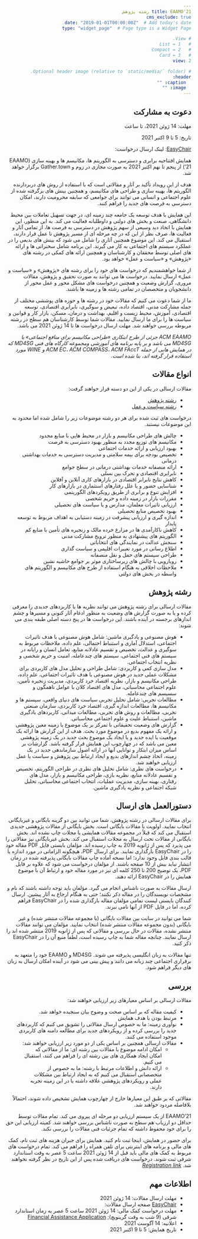 ```yaml
---
title: EAAMO'21 رشته پژوهش
cms_exclude: true
date: "2019-01-01T00:00:00Z"  # Add today's date.
type: "widget_page"  # Page type is a Widget Page

# View.
#   1 = List
#   2 = Compact
#   3 = Card
view: 2

# Optional header image (relative to `static/media/` folder).
header:
  caption: ""
  image: ""
---
```

<html dir="rtl">
  
## دعوت به مشارکت

مهلت: 14 ژوئن 2021، تا ساعت 

تاریخ: 5 تا 9 اکتبر 2021

[EasyChair](https://easychair.org/conferences/?conf=eaamo21): لینک ارسال درخواست:

همایش افتتاحیه برابری و دسترسی به الگوریتم ها، مکانیسم ها و بهینه سازی (EAAMO ’21) از پنجم تا نهم اکتبر 2021 به صورت مجازی در زوم و Gather.town برگزار خواهد شد.

هدف از این رویداد تأکید بر آثار و مقالاتی است که با استفاده از روش های دربردارنده الگوریتم ها، بهینه سازی و طراحی های مکانیسم، و همچنین بینش های برگرفته شده از علوم اجتماعی و انسانی می توانند برای جوامعی که سابقه محرومیت دارند، امکان دسترسی به فرصت های جدید را فراهم کنند.

این همایش با هدف توسعه یک جامعه چند زمینه ای، در جهت تسهیل تعاملات بین محیط دانشگاهی، صنعت و بخش های دولتی و داوطلبانه فعالیت می کند. به این منظور، این همایش با اتخاذ دید وسیعی از سهم پژوهش در دسترسی به فرصت ها، از تمامی آثار و فعالیت ها، صرف نظر از این که در چه مرحله ای از مسیر پژوهش تا عمل قرار دارند، استقبال می کند. این موضوع همچنین آثاری را شامل می شود که بینش های بدیعی را در عملکرد سیستم های اجتماعی به کار می گیرند. این برنامه شامل سخنرانی ها و ارائه های اصلی توسط محققان و کارشناسان و همچنین ارائه های کمکی در رشته های «پژوهش» و «سیاست و عمل» خواهد بود.

از شما خواهشمندیم که درخواست های خود را برای رشته های «پژوهش» و «سیاست و عمل» ارسال نمایید. درخواست ها می توانند به صورت تحقیق و پژوهش، مقالات مروری، گزارش وضعیت و همچنین درخواست های مشکل محور و عمل محور از دانشجویان و متخصصان در تمامی رشته ها و زمینه ها باشند.

ما از شما دعوت می کنیم که مقالات خود در رشته ها و حوزه های پوششی مختلف از جمله مشارکت مدنی، اقتصاد داده، تبعیض و سوگیری، نابرابری اقتصادی، توسعه اقتصادی، آموزش، محیط زیست و اقلیم، بهداشت و درمان، مسکن، بازار کار و قوانین و سیاست ها را برای ما ارسال نمایید. مقالات شما توسط کارشناسان هم سطح در رشته مربوطه بررسی خواهند شد. مهلت ارسال درخواست ها تا 14 ژوئن 2021  می باشد.

*ACM EAAMO جزئی از طرح ابتکاری «طراحی مکانیسم برای منافع اجتماعی» یا MD4SG می باشد و بر پایه برنامه های آموزشی ومجموعه کارگاه های فنی MD4SG که در همایش هایی از جمله ACM EC، ACM COMPASS، ACM FAccT و WINE مورد استفاده قرار گرفته اند، بنا شده است.*

## انواع مقالات

مقالات ارسالی در یکی از این دو دسته قرار خواهند گرفت:
- [رشته پژوهش](https://eaamo.org/cfpresearchfarsi/)
- [رشته سیاست و عمل](https://eaamo.org/cfppolicyfarsi/)
 

درخواست های ثبت شده برای هر دو رشته موضوعات زیر را شامل شده اما محدود به این موضوعات نیستند.
- چالش های طراحی مکانیسم و بازار در محیط هایی با منابع محدود
- مکانیسم های توزیع مجدد به منظور بهبود دسترسی به فرصت
- بهبود ارزیابی و ارائه خدمات اجتماعی
- تخصیص بودجه برای بیمه سلامتی و مدیریت دسترسی به خدمات بهداشتی درمانی
- ارائه منصفانه خدمات بهداشتی درمانی در سطح جوامع
- نابرابری اقتصادی و تحرک بین نسلی
- کاهش نتایج نابرابر اقتصادی در بازارهای کاری آنلاین و آفلاین
- شناسایی حضور و یا علل رفتارهای استثماری در بازارهای کار
- افزایش تنوع و برابری از طریق رویکردهای الگوریتمی
- مقررات بازار در زمینه داده و حریم شخصی
- ارزیابی تاثیرات معلمان، مدارس و یا سیاست های تحصیلی
- بهبود تخصیص منابع تحصیلی
- اندازه گیری و ارزیابی پیشرفت در زمینه دستیابی به اهداف مربوط به توسعه پایدار
- کاهش ناکارآمدی ها در مزارع خرده مالک و زنجیره های تأمین با منابع کم
- الگوریتم های پیشنهادی به منظور ترویج مشارکت مدنی
- سنجش عدالت در نمایندگی های انتخاباتی
- اطلاع رسانی در مورد تغییرات اقلیمی و سیاست گذاری
- طراحی سیستم های حمل و نقل منصفانه
- رویارویی با چالش های زیرساختاری موثر بر جوامع حاشیه نشین
- ملاحظات اخلاقی به هنگام استفاده از طرح های مکانیسم و الگوریتم های واسطه در بخش های دولتی

## رشته پژوهش
 
مقالات ارسالی برای رشته پژوهش می توانند نظریه ها یا کاربردهای جدیدی را معرفی کرده و یا به صورت گزارش های وضعیت به منظور ادغام آثار کنونی و مسیرها و چشم اندازهای برجسته در آینده باشند. این درخواست ها در پنج دسته اصلی طبقه بندی می شوند:

- هوش مصنوعی و یادگیری ماشین: شامل هوش مصنوعی با هدف تاثیرات اجتماعی، استدلال آماری و استنباط احتمالی، علم داده، ملاحظات مربوط به سوگیری و عدالت، تخصیص و تقسیم عادلانه منابع، تعامل انسان و رایانه در سیستم های فنی اجتماعی، سیستم های چندعامله، امنیت و حریم شخصی و نظریه انتخاب اجتماعی.
- مدل سازی کمی و کاربردی: شامل طراحی و تحلیل مدل های کاربردی برای مشکلات عملی جدید در هوش مصنوعی با هدف تاثیرات اجتماعی، علم داده، طراحی مکانیسم و بازار، نظریه اقتصاد خرد کاربردی، مدیریت زنجیره تأمین، علوم اجتماعی محاسباتی، مدل های اقتصاد کلان با عوامل ناهمگون و سسیسم های چندعامله.
- مطالعات تجربی: شامل تحلیل تجربی سیاست های دنیای واقعی، سیستم ها و مکانیسم ها، مطالعات اندازه گیری، اقتصاد خرد کاربردی، سازمان صنعتی تجربی، مطالعات و روش های تجربی، مطالعات میدانی، کاربردهای یادگیری ماشین، استنباط علیت و علوم اجتماعی محاسباتی.
- گزارش های وضعیت تحقیقاتی با تمرکز بر یک موضوع یا زمینه معین پژوهشی و ارائه یک مفهوم بدیع در موضوع مورد بحث. هدف از این گزارش ها ارائه یک موقعیت یا ایده جدید و یا ایجاد یک موضوع بحث جدید در یک زمینه پژوهشی معین می باشد که در چهارچوب این همایش قرار گرفته باشد. گزارشات بر اساس میزان ابتکار و توانایی آنها در ارائه اصول سازماندهی جدید در یک زمینه، اتخاذ چشم اندازهای بدیع و ایجاد ارتباط بین پژوهش و سیاست یا عمل ارزیابی خواهند شد.
- درخواست های نظری: شامل تحلیل های نظری در طراحی الگوریتم، تخصیص و تقسیم عادلانه منابع، نظریه بازی، طراحی مکانیسم و بازار، مدل های رفتاری، بهینه سازی، مدیریت عملیات، انتخاب اجتماعی محاسباتی، تحلیل شبکه اجتماعی و نظریه یادگیری ماشین.

## دستورالعمل های ارسال

برای مقالات ارسالی در رشته پژوهش، شما می توانید بین دو گزینه بایگانی و غیربایگانی انتخاب نمایید. اولویت با مقالات بایگانی است. بخش بایگانی از مقالات پژوهشی جدیدی استقبال می کند که قبلاً در مجموعه مقالات همایشی یا مجلات چاپ نشده اند. بخش بایگانی از مقالات تحت ارسال به مجلات استقبال می کند. بخش غیربایگانی نیز مقالاتی را می پذیرد که پس از ژانویه 2019 به چاپ رسیده اند. مؤلفان بایستی فایل PDF مقاله خود را در EasyChair بارگذاری نمایند. برای ارسال PDF، هیچگونه الزاماتی در مورد اندازه یا قالب بندی فایل وجود ندارد؛ اما نسخه آماده چاپ مقالات بایگانی پذیرفته شده در زمان انتشار نباید بیش از 10 صفحه باشند. از مؤلفان درخواست می شود که علاوه بر فایل PDF، یک توضیح 200 تا 250 کلمه ای نیز در مورد مقاله خود و ارتباط آن با موضوع همایش را در EasyChair ارائه دهند.

ارسال مقالات به صورت ناشناس انجام می گیرد. مؤلفان باید توجه داشته باشند که نام و مشخصات نویسندگان را در مقاله ذکر نکنند؛ حتی به هنگام ارجاع به آثار پیشین. ارسال کنندگان بایستی لیست تمامی مؤلفان مقاله بارگذاری شده را در EasyChair فراهم کرده، اما در فایل PDF از آنها نامی نبرند.

شما می توانید در سایت بین مقالات بایگانی (با مجموعه مقالات منتشر شده) و غیر بایگانی (بدون مجموعه مقالات منتشر شده) انتخاب نمایید. مؤلفان می توانند مقالات منتشر نشده، مقالات در حال بررسی و مقالاتی که پس از ژانویه 2019 منتشر شده اند را ارسال نمایند. چنانچه مقاله شما به چاپ رسیده است، لطفاً منبع آن را در EasyChair ذکر کنید.

تنها مقالات به زبان انگلیسی پذیرفته می شوند. MD4SG و EAAMO خود را متعهد به برقراری اجتماعی چند زبانه می دانند و پیش بینی می شود در آینده امکان ارسال به زبان های دیگر فراهم شود.


## بررسی
 
 
مقالات ارسالی بر اساس معیارهای زیر ارزیابی خواهند شد:
- کیفیت مقاله که بر اساس صحت و وضوح بیان سنجیده خواهد شد.
- مرتبط بودن با هدف همایش
- نوآوری زمینه: ما به خصوص ارسال مقالاتی را تشویق می کنیم که کاربردهای جدید را بررسی کرده و از رویکردهای جدید برای مطالعه دامنه های کاربردی موجود استفاده می کنند.
- مقالات ارسالی همچنین بر اساس یکی از دو مورد زیر ارزیابی خواهند شد:
  - امکان ادامه موضوع با مقالات بین رشته ای: ما از مقالاتی که امکان ایجاد همکاری های بین رشته ای را فراهم می کنند، استقبال می کنیم.
  - ارائه دانش و اطلاعات مرتبط با رشته: ما به خصوص از متخصصانی استقبال می کنیم که به ایجاد ارتباط بین مشکلات عملی و رویکردهای پژوهشی علاقه داشته یا در این زمینه تجربه دارند.

مقالاتی که بر طبق این معیارها خارج از چهارچوب همایش تشخیص داده شوند، احتمالاً بلافاصله مردود خواهند شد.

EAAMO’21 از یک سیستم ارزیابی دو مرحله ای پیروی می کند. تمام مقالات توسط حداقل دو ارزیاب هم سطح به صورت ناشناس بررسی خواهند شد. کمیته ارزیابی این حق را برای خود محفوظ داشته که تمام جزئیات فنی مقالات را بررسی نکند.

برای حضور در همایش، اینجا ثبت نام کنید. همایش برای جبران هزینه های ثبت نام، کمک های مالی و برنامه های اینترنتی برای تلفن همراه را فراهم می کند. تمام درخواست های مربوط به کمک های مالی باید قبل از 14 ژوئن 2021 ساعت 5 عصر به وقت استاندارد شرقی ثبت شوند. درخواست های دریافت شده پس از این تاریخ در نظر گرفته نخواهند شد. *[Registration link](https://eaamo.org/registration)* 
 
## اطلاعات مهم

- مهلت ارسال مقالات: 14 ژوئن 2021 
- [EasyChair](https://easychair.org/conferences/?conf=eaamo21) صفحه ارسال مقالات:
- مهلت درخواست کمک مالی: 14 ژوئن 2021 ساعت 5 عصر به زمان استاندارد شرقی (9 شب به وقت گرینویچ); [Financial Assistance Application](https://forms.gle/AP9nmLStPzHSrqMv7)
- اعلانیه: 14 آگوست 2021
- تاریخ همایش: 5 تا 9 اکتبر 2021
